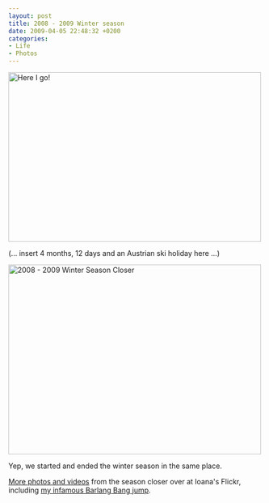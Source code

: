 ```yaml
---
layout: post
title: 2008 - 2009 Winter season
date: 2009-04-05 22:48:32 +0200
categories:
- Life
- Photos
---
```

<a href="http://www.flickr.com/photos/janos/3054109892/" title="Here I go! by rev, on Flickr"><img src="http://farm4.static.flickr.com/3191/3054109892_9a035a9384.jpg" width="500" height="335" alt="Here I go!" /></a>

(... insert 4 months, 12 days and an Austrian ski holiday here ...)

<a href="http://www.flickr.com/photos/janos/3414908107/" title="2008 - 2009 Winter Season Closer by rev, on Flickr"><img src="http://farm4.static.flickr.com/3411/3414908107_85ae769302.jpg" width="500" height="375" alt="2008 - 2009 Winter Season Closer" /></a>

Yep, we started and ended the winter season in the same place.

<a href="http://www.flickr.com/photos/ioana/archives/date-taken/2009/04/05/">More photos and videos</a> from the season closer over at Ioana's Flickr, including <a href="http://www.flickr.com/photos/ioana/3414989585">my infamous Barlang Bang jump</a>.

